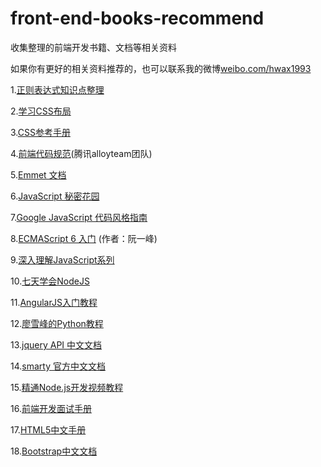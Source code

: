 front-end-books-recommend
=========================

收集整理的前端开发书籍、文档等相关资料

如果你有更好的相关资料推荐的，也可以联系我的微博[weibo.com/hwax1993](http://weibo.com/hwax1993)

1.[正则表达式知识点整理](http://www.w3cfuns.com/blog-5434413-5400017.html)

2.[学习CSS布局](http://zh.learnlayout.com/)

3.[CSS参考手册](http://css.doyoe.com/)
 
4.[前端代码规范](http://alloyteam.github.io/code-guide/)(腾讯alloyteam团队)

5.[Emmet 文档](http://yanxyz.github.io/emmet-docs/)

6.[JavaScript 秘密花园](http://bonsaiden.github.io/JavaScript-Garden/zh/)

7.[Google JavaScript 代码风格指南](http://chajn.org/jsguide/javascriptguide.html)

8.[ECMAScript 6 入门](http://es6.ruanyifeng.com/) (作者：阮一峰)

9.[深入理解JavaScript系列](http://www.cnblogs.com/TomXu/archive/2011/12/15/2288411.html)

10.[七天学会NodeJS](http://nqdeng.github.io/7-days-nodejs/)

11.[AngularJS入门教程](https://github.com/zensh/AngularjsTutorial_cn)

12.[廖雪峰的Python教程](http://www.liaoxuefeng.com/wiki/001374738125095c955c1e6d8bb493182103fac9270762a000)

13.[jquery API 中文文档](http://www.css88.com/jqapi-1.9/)

14.[smarty 官方中文文档](http://www.smarty.net/docs/zh_CN/what.is.smarty.tpl)

15.[精通Node.js开发视频教程](http://jsera.net/book/gyTCIRi5zx/section/g1lc1ihv2zg)

16.[前端开发面试手册](http://www.mianwww.com/html/category/it-interview/webdev)

17.[HTML5中文手册](http://www.html5china.com/manual/css3/)

18.[Bootstrap中文文档](http://www.bootcss.com/)
